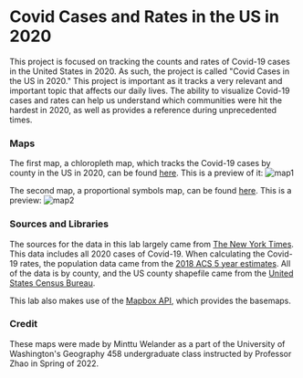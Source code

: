 # Covid Cases and Rates in the US in 2020
This project is focused on tracking the counts and rates of Covid-19 cases in the United States in 2020.
As such, the project is called "Covid Cases in the US in 2020."
This project is important as it tracks a very relevant and important topic that affects our daily lives. The ability to visualize Covid-19 cases and rates can help us understand which communities were hit the hardest in 2020, as well as provides a reference during unprecedented times.

### Maps
The first map, a chloropleth map, which tracks the Covid-19 cases by county in the US in 2020, can be found [here](https://mintwel.github.io/Covid%20Cases%20in%20the%20US%20in%202020/map1.html). This is a preview of it:
![map1](https://user-images.githubusercontent.com/77073772/166177170-0f01daba-65cf-48f0-9f3b-ae8ef95ce3ca.jpg)


The second map, a proportional symbols map, can be found [here](https://mintwel.github.io/Covid%20Cases%20in%20the%20US%20in%202020/map2.html). This is a preview:
![map2](https://user-images.githubusercontent.com/77073772/166177175-013f772b-b2ea-4676-8c7b-660abce44546.jpg)



### Sources and Libraries
The sources for the data in this lab largely came from [The New York Times](https://github.com/nytimes/covid-19-data/blob/43d32dde2f87bd4dafbb7d23f5d9e878124018b8/live/us-counties.csv). This data includes all 2020 cases of Covid-19. When calculating the Covid-19 rates, the population data came from the [2018 ACS 5 year estimates](https://data.census.gov/cedsci/table?g=0100000US.050000&d=ACS%205-Year%20Estimates%20Data%20Profiles&tid=ACSDP5Y2018.DP05&hidePreview=true). All of the data is by county, and the US county shapefile came from the [United States Census Bureau](https://www.census.gov/geographies/mapping-files/time-series/geo/carto-boundary-file.html).

This lab also makes use of the [Mapbox API](https://docs.mapbox.com/api/overview/), which provides the basemaps.

### Credit
These maps were made by Minttu Welander as a part of the University of Washington's Geography 458 undergraduate class instructed by Professor Zhao in Spring of 2022.
